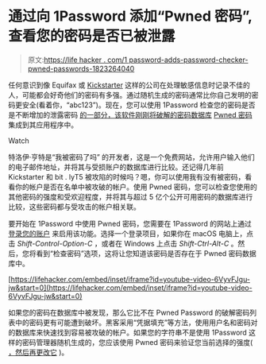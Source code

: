 # 通过向 1Password 添加“Pwned 密码”,查看您的密码是否已被泄露

> 原文:[https://life hacker . com/1 password-adds-password-checker-pwned-passwords-1823264040](https://lifehacker.com/1password-adds-password-checker-pwned-passwords-1823264040)

任何意识到像 Equifax 或 [Kickstarter](https://lifehacker.com/15-million-hacked-kickstarter-and-bitly-passwords-are-n-1819216049) 这样的公司在处理敏感信息时记录不佳的人，可能都会好奇他们的密码有多强。通过随机生成的密码通常比你自己发明的密码更安全(看着你，“abc123”)。现在，您可以使用 1Password 检查您的密码是否是不断增加的泄露密码 [的一部分，该软件刚刚将破解的密码数据库](https://blog.agilebits.com/2018/02/22/finding-pwned-passwords-with-1password/) [Pwned 密码](https://haveibeenpwned.com/Passwords) 集成到其应用程序中。

Watch

特洛伊·亨特是“我被密码了吗” 的开发者，这是一个免费网站，允许用户输入他们的电子邮件地址，并将其与受损账户的数据库进行比较。还记得几年前 Kickstarter 和 bit . lyT5 被攻陷的时候吗？嗯，你可以使用我有没有被密码，看看你的帐户是否在名单中被攻破的帐户。使用 Pwned 密码，您可以检查您使用的其他密码的强度和受欢迎程度，并将其与超过 5 亿个公开可用密码的数据库进行比较，这些密码都与受攻击的帐户相关联。

要开始在 1Password 中使用 Pwned 密码，您需要在 1Password 的网站上通过 [登录您的账户](https://start.1password.com/) 来启用该功能。选择一个登录项目，如果你在 macOS 电脑上，点击 *Shift-Control-Option-C* ，或者在 Windows 上点击 *Shift-Ctrl-Alt-C* 。然后，您将看到“检查密码”选项，这将让您知道该密码是否存在于 Pwned 密码数据库中。

 [https://lifehacker.com/embed/inset/iframe?id=youtube-video-6VyvFJgu-jw&start=0](https://lifehacker.com/embed/inset/iframe?id=youtube-video-6VyvFJgu-jw&start=0) 

如果您的密码在数据库中被发现，那么它比不在 Pwned Password 的破解密码列表中的密码更有可能遭到破坏。黑客采用“凭据填充”等方法，使用用户名和密码对的数据库来快速找到容易被攻破的帐户。如果您的字符串不是使用 1Password 这样的密码管理器随机生成的，您应该使用 Pwned 密码来验证您当前选择的强度( [，然后再更改它](https://lifehacker.com/how-to-create-a-strong-password-1797681069) )。